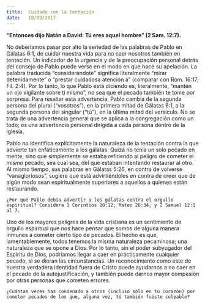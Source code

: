 ```yaml
---
title:  Cuidado con la tentación
date:   18/09/2017
---
```


**“Entonces dijo Natán a David: Tú eres aquel hombre” (2 Sam. 12:7).**

No deberíamos pasar por alto la seriedad de las palabras de Pablo en Gálatas 6:1, de cuidar nuestra vida para no caer nosotros también en tentación. Un indicador de la urgencia y de la preocupación personal detrás del consejo de Pablo puede verse en el modo en que hace su apelación. La palabra traducida “considerándote” significa literalmente “mirar detenidamente” o “prestar cuidadosa atención a” (comparar con Rom. 16:17; Fil. 2:4). Por lo tanto, lo que Pablo está diciendo es, literalmente, “mantén un ojo vigilante sobre ti mismo”, no sea que el pecado también te tome por sorpresa. Para resaltar esta advertencia, Pablo cambia de la segunda persona del plural (“vosotros”), en la primera mitad de Gálatas 6:1, a la segunda persona del singular (“tú”), en la última mitad del versículo. No se trata de una advertencia general que se aplica a la congregación como un todo; es una advertencia personal dirigida a cada persona dentro de la iglesia.

Pablo no identifica explícitamente la naturaleza de la tentación contra la que advierte tan enfáticamente a los gálatas. Quizá no tenía un solo pecado en mente, sino que simplemente se estaba refiriendo al peligro de cometer el *mismo* pecado, sea cual sea, del que estaban intentando restaurar al otro. Al mismo tiempo, sus palabras en Gálatas 5:26, en contra de volverse “vanagloriosos”, sugiere que está advirtiéndoles en contra de creer que de algún modo sean espiritualmente superiores a aquellos a quienes están restaurando.

`¿Por qué Pablo debía advertir a los gálatas contra el orgullo espiritual? Considera 1 Corintios 10:12; Mateo 26:34; y 2 Samuel 12:1 al 7.`

Uno de los mayores peligros de la vida cristiana es un sentimiento de orgullo espiritual que nos hace pensar que somos de alguna manera inmunes a cometer cierto tipo de pecados. El hecho es que, lamentablemente, todos tenemos la misma naturaleza pecaminosa; una naturaleza que se opone a Dios. Por lo tanto, sin el poder subyugador del Espíritu de Dios, podríamos llegar a caer en prácticamente cualquier pecado, si se dieran las circunstancias. Un reconocimiento como este de nuestra verdadera identidad fuera de Cristo puede ayudarnos a no caer en el pecado de la autojustificación, y también puede darnos mayor compasión por otras personas que cometen errores.

`¿Cuántas veces has condenado a otros (incluso solo en tu corazón) por cometer pecados de los que, alguna vez, tú también fuiste culpable?`
